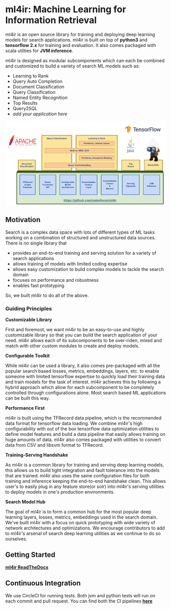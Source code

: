 # ml4ir: Machine Learning for Information Retrieval
ml4ir is an open source library for training and deploying deep learning models for search applications. ml4ir is built on top of **python3** and **tensorflow 2.x** for training and evaluation. It also comes packaged with scala utilties for **JVM inference**.

ml4ir is designed as modular subcomponents which can each be combined and customized to build a variety of search ML models such as:
* Learning to Rank
* Query Auto Completion
* Document Classification
* Query Classification
* Named Entity Recognition
* Top Results
* Query2SQL
* *add your application here*
  
![ml4ir](python/docs/source/_static/ml4ir.png)


## Motivation
Search is a complex data space with lots of different types of ML tasks working on a combination of structured and unstructured data sources. There is no single library that
* provides an end-to-end training and serving solution for a variety of search applications
* allows training of models with limited coding expertise
* allows easy customization to build complex models to tackle the search domain
* focuses on performance and robustness
* enables fast prototyping

So, we built ml4ir to do all of the above. 

### Guiding Principles
**Customizable Library**

First and foremost, we want ml4ir to be an easy-to-use and highly customizable library so that you can build the search application of your need. ml4ir allows each of its subcomponents to be over-riden, mixed and match with other custom modules to create and deploy models.

**Configurable Toolkit**

While ml4ir can be used a library, it also comes pre-packaged with all the popular search based losses, metrics, embeddings, layers, etc. to enable someone with limited tensorflow expertise to quickly load their training data and train models for the task of interest. ml4ir achieves this by following a hybrid approach which allow for each subcomponent to be completely controlled through configurations alone. Most search based ML applications can be built this way. 

**Performance First**

ml4ir is built using the TFRecord data pipeline, which is the recommended data format for tensorflow data loading. We combine ml4ir's high configurability with out of the box tensorflow data optimization utilities to define model features and build a data pipeline that easily allows training on huge amounts of data. ml4ir also comes packaged with utilities to convert data from CSV and libsvm format to TFRecord.

**Training-Serving Handshake**

As ml4ir is a common library for training and serving deep learning models, this allows us to build tight integration and fault tolerance into the models that are trained. ml4ir also uses the same configuration files for both training and inference keeping the end-to-end handshake clean. This allows user's to easily plug in any feature store(or solr) into ml4ir's serving utilities to deploy models in one's production environments.

**Search Model Hub**

The goal of ml4ir is to form a common hub for the most popular deep learning layers, losses, metrics, embeddings used in the search domain. We've built ml4ir with a focus on quick prototyping with wide variety of network architectures and optimizations. We encourage contributors to add to ml4ir's arsenal of search deep learning utilities as we continue to do so ourselves.

## Getting Started
**[ml4ir ReadTheDocs](https://ml4ir.readthedocs.io/en/latest/)**

## Continuous Integration 

We use CircleCI for running tests. Both jvm and python tests will run on each commit and pull request. You can find both the CI pipelines **[here](https://app.circleci.com/pipelines/github/salesforce/ml4ir)**
